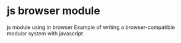 # js browser module
js module using in browser 
Example of writing a browser-compatible modular system with javascript
